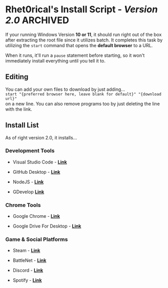 # Rhet0rical's Install Script - *Version 2.0* **ARCHIVED**
If your running Windows Version **10 or 11**, it should run right out of the box after extracting the root file since it utilizes batch. It completes this task by utilizing the ```start``` command that opens the **default browser** to a URL.

When it runs, it'll run a ```pause``` statement before starting, so it won't immediately install everything until you tell it to.

## Editing
You can add your own files to download by just adding... \
```start "{preferred browser here, leave blank for default}" "{download url}"``` \
on a new line. You can also remove programs too by just deleting the line with the link.

## Install List
As of right version 2.0, it installs...

### Development Tools
* Visual Studio Code - [**Link**](https://code.visualstudio.com/sha/download?build=stable&os=win32-x64-user)

* GitHub Desktop - [**Link**](https://central.github.com/deployments/desktop/desktop/latest/win32)

* NodeJS - [**Link**](https://nodejs.org/dist/v18.16.0/node-v18.16.0-x64.msi)

* GDevelop [**Link**](https://gdevelop.io/download/windows)

### Chrome Tools
* Google Chrome - [**Link**](https://www.google.com/chrome/thank-you.html?installdataindex=empty&statcb=1&defaultbrowser=0&brand=QMKX#)

* Google Drive For Desktop - [**Link**](https://dl.google.com/drive-file-stream/GoogleDriveSetup.exe)

### Game & Social Platforms
* Steam - [**Link**](https://cdn.akamai.steamstatic.com/client/installer/SteamSetup.exe)

* BattleNet - [**Link**](https://www.battle.net/download/getInstallerForGame?os=win&gameProgram=BATTLENET_APP&version=Live&id=1169942068.1682195073&_gl=1*1ytqb4c*_ga*MTE2OTk0MjA2OC4xNjgyMTk1MDcz*_ga_VYKNV7C0S3*MTY4MjE5NTA3Mi4xLjEuMTY4MjE5NTA4MS41MS4wLjA)

* Discord - [**Link**](https://discord.com/api/downloads/distributions/app/installers/latest?channel=stable&platform=win&arch=x86)

* Spotify - [**Link**](https://download.scdn.co/SpotifySetup.exe)
